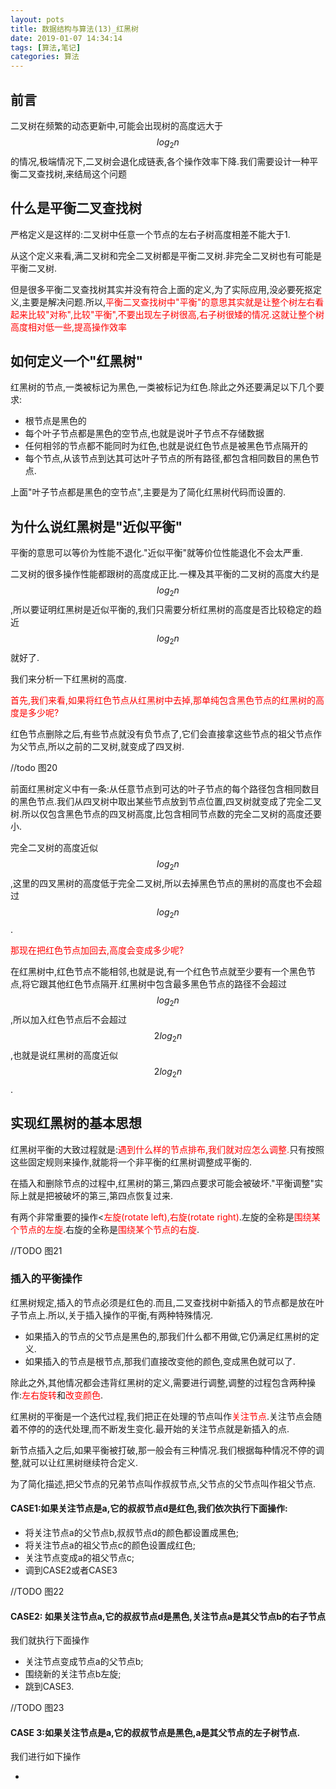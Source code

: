 ```yaml
---
layout: pots
title: 数据结构与算法(13)_红黑树
date: 2019-01-07 14:34:14
tags: [算法,笔记]
categories: 算法
---
```

## 前言
二叉树在频繁的动态更新中,可能会出现树的高度远大于$$log_2n$$的情况,极端情况下,二叉树会退化成链表,各个操作效率下降.我们需要设计一种平衡二叉查找树,来结局这个问题

## 什么是平衡二叉查找树
严格定义是这样的:二叉树中任意一个节点的左右子树高度相差不能大于1.

从这个定义来看,满二叉树和完全二叉树都是平衡二叉树.非完全二叉树也有可能是平衡二叉树.

但是很多平衡二叉查找树其实并没有符合上面的定义,为了实际应用,没必要死抠定义,主要是解决问题.所以,<font color=red>平衡二叉查找树中"平衡"的意思其实就是让整个树左右看起来比较"对称",比较"平衡",不要出现左子树很高,右子树很矮的情况.这就让整个树高度相对低一些,提高操作效率</font>

## 如何定义一个"红黑树"
红黑树的节点,一类被标记为黑色,一类被标记为红色.除此之外还要满足以下几个要求:

* 根节点是黑色的
* 每个叶子节点都是黑色的空节点,也就是说叶子节点不存储数据
* 任何相邻的节点都不能同时为红色,也就是说红色节点是被黑色节点隔开的
* 每个节点,从该节点到达其可达叶子节点的所有路径,都包含相同数目的黑色节点.


上面"叶子节点都是黑色的空节点",主要是为了简化红黑树代码而设置的.

## 为什么说红黑树是"近似平衡"
平衡的意思可以等价为性能不退化."近似平衡"就等价位性能退化不会太严重.

二叉树的很多操作性能都跟树的高度成正比.一棵及其平衡的二叉树的高度大约是$$log_2n$$,所以要证明红黑树是近似平衡的,我们只需要分析红黑树的高度是否比较稳定的趋近$$log_2n$$就好了.

我们来分析一下红黑树的高度.

<font color=red>首先,我们来看,如果将红色节点从红黑树中去掉,那单纯包含黑色节点的红黑树的高度是多少呢?</font>

红色节点删除之后,有些节点就没有负节点了,它们会直接拿这些节点的祖父节点作为父节点,所以之前的二叉树,就变成了四叉树.

//todo 图20

前面红黑树定义中有一条:从任意节点到可达的叶子节点的每个路径包含相同数目的黑色节点.我们从四叉树中取出某些节点放到节点位置,四叉树就变成了完全二叉树.所以仅包含黑色节点的四叉树高度,比包含相同节点数的完全二叉树的高度还要小.

完全二叉树的高度近似$$log_2n$$,这里的四叉黑树的高度低于完全二叉树,所以去掉黑色节点的黑树的高度也不会超过$$log_2n$$.

<font color=red>那现在把红色节点加回去,高度会变成多少呢?</font>

在红黑树中,红色节点不能相邻,也就是说,有一个红色节点就至少要有一个黑色节点,将它跟其他红色节点隔开.红黑树中包含最多黑色节点的路径不会超过$$log_2n$$,所以加入红色节点后不会超过$$2log_2n$$,也就是说红黑树的高度近似$$2log_2n$$.

## 实现红黑树的基本思想
红黑树平衡的大致过程就是:<font color=red>遇到什么样的节点排布,我们就对应怎么调整.</font>只有按照这些固定规则来操作,就能将一个非平衡的红黑树调整成平衡的.

在插入和删除节点的过程中,红黑树的第三,第四点要求可能会被破坏."平衡调整"实际上就是把被破坏的第三,第四点恢复过来.

有两个非常重要的操作<<font color=red>左旋(rotate left),右旋(rotate right)</font>.左旋的全称是<font color=red>围绕某个节点的左旋</font>.右旋的全称是<font color=red>围绕某个节点的右旋</font>.

//TODO 图21

### 插入的平衡操作
红黑树规定,插入的节点必须是红色的.而且,二叉查找树中新插入的节点都是放在叶子节点上.所以,关于插入操作的平衡,有两种特殊情况.

* 如果插入的节点的父节点是黑色的,那我们什么都不用做,它仍满足红黑树的定义.
* 如果插入的节点是根节点,那我们直接改变他的颜色,变成黑色就可以了.

除此之外,其他情况都会违背红黑树的定义,需要进行调整,调整的过程包含两种操作:<font color=red>左右旋转</font>和<font color=red>改变颜色</font>.

红黑树的平衡是一个迭代过程,我们把正在处理的节点叫作<font color=red>关注节点</font>.关注节点会随着不停的的迭代处理,而不断发生变化.最开始的关注节点就是新插入的点.

新节点插入之后,如果平衡被打破,那一般会有三种情况.我们根据每种情况不停的调整,就可以让红黑树继续符合定义.

为了简化描述,把父节点的兄弟节点叫作叔叔节点,父节点的父节点叫作祖父节点.

#### CASE1:如果关注节点是a,它的叔叔节点d是红色,我们依次执行下面操作:

* 将关注节点a的父节点b,叔叔节点d的颜色都设置成黑色;
* 将关注节点a的祖父节点c的颜色设置成红色;
* 关注节点变成a的祖父节点c;
* 调到CASE2或者CASE3

//TODO 图22

#### CASE2: 如果关注节点a,它的叔叔节点d是黑色,关注节点a是其父节点b的右子节点

我们就执行下面操作

* 关注节点变成节点a的父节点b;
* 围绕新的关注节点b左旋;
* 跳到CASE3.

//TODO 图23

#### CASE 3:如果关注节点是a,它的叔叔节点是黑色,a是其父节点的左子树节点.
我们进行如下操作

* 
